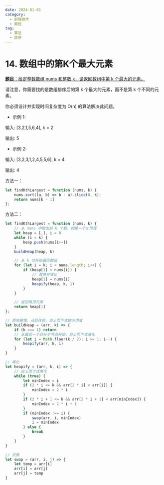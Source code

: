 ```yaml
---
date: 2024-01-01
category:
  - 前端技术
  - 面经
tag:
  - 算法
  - 排序
---
```


# 14. 数组中的第K个最大元素

[**题目**：给定整数数组 nums 和整数 k，请返回数组中第 k 个最大的元素。](https://leetcode.cn/problems/kth-largest-element-in-an-array/description/)

请注意，你需要找的是数组排序后的第 k 个最大的元素，而不是第 k 个不同的元素。

你必须设计并实现时间复杂度为 O(n) 的算法解决此问题。

- 示例 1:

输入: [3,2,1,5,6,4], k = 2

输出: 5

- 示例 2:

输入: [3,2,3,1,2,4,5,5,6], k = 4

输出: 4

方法一：

```js
let findKthLargest = function (nums, k) {
    nums.sort((a, b) => b - a).slice(0, k);
    return nums[k - 1]
};
```

方法二：

```js
let findKthLargest = function (nums, k) {
    // 从 nums 中取出前 k 个数，构建一个小顶堆
    let heap = [,], i = 0
    while (i < k) {
        heap.push(nums[i++])
    }
    buildHeap(heap, k)

    // 从 k 位开始遍历数组
    for (let i = k; i < nums.length; i++) {
        if (heap[1] < nums[i]) {
            // 替换并堆化
            heap[1] = nums[i]
            heapify(heap, k, 1)
        }
    }

    // 返回堆顶元素
    return heap[1]
};

// 原地建堆，从后往前，自上而下式建小顶堆
let buildHeap = (arr, k) => {
    if (k === 1) return
    // 从最后一个非叶子节点开始，自上而下式堆化
    for (let i = Math.floor(k / 2); i >= 1; i--) {
        heapify(arr, k, i)
    }
}

// 堆化
let heapify = (arr, k, i) => {
    // 自上而下式堆化
    while (true) {
        let minIndex = i
        if (2 * i <= k && arr[2 * i] < arr[i]) {
            minIndex = 2 * i
        }
        if (2 * i + 1 <= k && arr[2 * i + 1] < arr[minIndex]) {
            minIndex = 2 * i + 1
        }
        if (minIndex !== i) {
            swap(arr, i, minIndex)
            i = minIndex
        } else {
            break
        }
    }
}

// 交换
let swap = (arr, i, j) => {
    let temp = arr[i]
    arr[i] = arr[j]
    arr[j] = temp
}
```